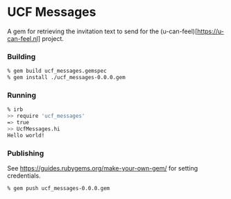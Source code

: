 # UCF Messages

A gem for retrieving the invitation text to send for the (u-can-feel)[https://u-can-feel.nl] project.

### Building

```bash
% gem build ucf_messages.gemspec
% gem install ./ucf_messages-0.0.0.gem
```

### Running

```bash
% irb
>> require 'ucf_messages'
=> true
>> UcfMessages.hi
Hello world!
```

### Publishing
See https://guides.rubygems.org/make-your-own-gem/ for setting credentials.

```bash
% gem push ucf_messages-0.0.0.gem
```
